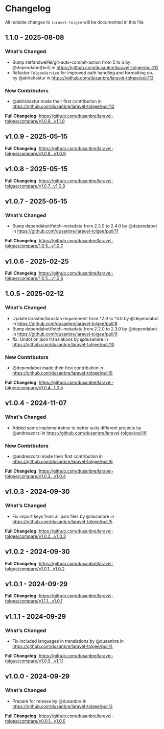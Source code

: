 # Changelog

All notable changes to `laravel-tolgee` will be documented in this file.

## 1.1.0 - 2025-08-08

### What's Changed

* Bump stefanzweifel/git-auto-commit-action from 5 to 6 by @dependabot[bot] in https://github.com/dusanbre/laravel-tolgee/pull/12
* Refactor `TolgeeService` for improved path handling and formatting co… by @aldrahastur in https://github.com/dusanbre/laravel-tolgee/pull/13

### New Contributors

* @aldrahastur made their first contribution in https://github.com/dusanbre/laravel-tolgee/pull/13

**Full Changelog**: https://github.com/dusanbre/laravel-tolgee/compare/v1.0.9...v1.1.0

## v1.0.9 - 2025-05-15

**Full Changelog**: https://github.com/dusanbre/laravel-tolgee/compare/v1.0.8...v1.0.9

## v1.0.8 - 2025-05-15

**Full Changelog**: https://github.com/dusanbre/laravel-tolgee/compare/v1.0.7...v1.0.8

## v1.0.7 - 2025-05-15

### What's Changed

* Bump dependabot/fetch-metadata from 2.3.0 to 2.4.0 by @dependabot in https://github.com/dusanbre/laravel-tolgee/pull/11

**Full Changelog**: https://github.com/dusanbre/laravel-tolgee/compare/1.0.5...v1.0.7

## v1.0.6 - 2025-02-25

**Full Changelog**: https://github.com/dusanbre/laravel-tolgee/compare/1.0.5...v1.0.6

## 1.0.5 - 2025-02-12

### What's Changed

* Update larastan/larastan requirement from ^2.9 to ^3.0 by @dependabot in https://github.com/dusanbre/laravel-tolgee/pull/8
* Bump dependabot/fetch-metadata from 2.2.0 to 2.3.0 by @dependabot in https://github.com/dusanbre/laravel-tolgee/pull/9
* fix: Undot on json translations by @dusanbre in https://github.com/dusanbre/laravel-tolgee/pull/10

### New Contributors

* @dependabot made their first contribution in https://github.com/dusanbre/laravel-tolgee/pull/8

**Full Changelog**: https://github.com/dusanbre/laravel-tolgee/compare/v1.0.4...1.0.5

## v1.0.4 - 2024-11-07

### What's Changed

* Added some implementation to better suits different projects by @andreazorzi in https://github.com/dusanbre/laravel-tolgee/pull/6

### New Contributors

* @andreazorzi made their first contribution in https://github.com/dusanbre/laravel-tolgee/pull/6

**Full Changelog**: https://github.com/dusanbre/laravel-tolgee/compare/v1.0.3...v1.0.4

## v1.0.3 - 2024-09-30

### What's Changed

* Fix import keys from all json files by @dusanbre in https://github.com/dusanbre/laravel-tolgee/pull/5

**Full Changelog**: https://github.com/dusanbre/laravel-tolgee/compare/v1.0.2...v1.0.3

## v1.0.2 - 2024-09-30

**Full Changelog**: https://github.com/dusanbre/laravel-tolgee/compare/v1.0.1...v1.0.2

## v1.0.1 - 2024-09-29

**Full Changelog**: https://github.com/dusanbre/laravel-tolgee/compare/v1.1.1...v1.0.1

## v1.1.1 - 2024-09-29

### What's Changed

* Fix included languages in translations by @dusanbre in https://github.com/dusanbre/laravel-tolgee/pull/4

**Full Changelog**: https://github.com/dusanbre/laravel-tolgee/compare/v1.0.0...v1.1.1

## v1.0.0 - 2024-09-29

### What's Changed

* Prepare for release by @dusanbre in https://github.com/dusanbre/laravel-tolgee/pull/3

**Full Changelog**: https://github.com/dusanbre/laravel-tolgee/compare/v0.0.1...v1.0.0
